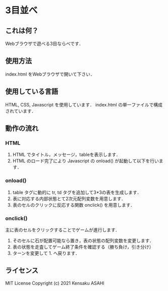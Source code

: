 # 3目並べ 
## これは何？
Webブラウザで遊べる3目ならべです．

## 使用方法
index.html をWebブラウザで開いて下さい．

## 使用している言語
HTML, CSS, Javascript を使用しています．
index.html の単一ファイルで構成されています．

## 動作の流れ
### HTML
1. HTML でタイトル，メッセージ，tableを表示します．
2. HTML のロード完了により Javascript の onload() が起動して以下を行います．

### onload()
1. table タグに動的に tr, td タグを追加して3*3の表を生成します．
2. 表に対応する内部状態とて2次元配列変数を用意します．
3. 表のセルのクリックに反応する関数 onclick() を用意します．

### onclick()
主に表のセルをクリックすることでゲームが進行します．
1. そのセルに石が配置可能なら置き，表の状態の配列変数を変更します．
2. 表の状態を走査してゲーム終了条件を確認する（勝ち負け，引き分け）
3. ターンを変更して 1. へ戻ります．

## ライセンス
MIT License
Copyright (c) 2021 Kensaku ASAHI
